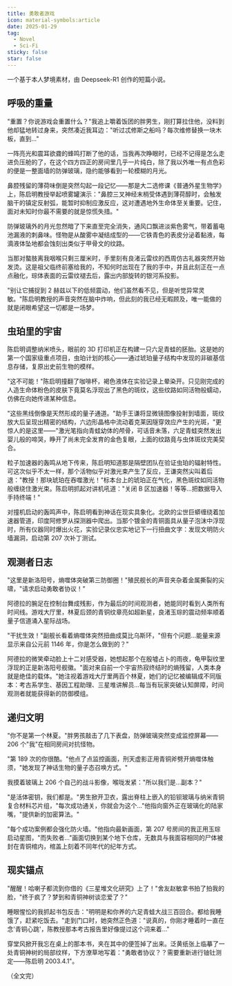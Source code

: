 ```yaml
---
title: 勇敢者游戏
icon: material-symbols:article
date: 2025-01-29
tag:
  - Novel
  - Sci-Fi
sticky: false
star: false
---
```


一个基于本人梦境素材，由 Deepseek-R1 创作的短篇小说。

<!-- more -->

## 呼吸的重量

"重置？你说游戏会重置什么？"我追上嚼着饭团的胖男生，刚打算拉住他，没料到他却猛地转过身来，突然凑近我耳边："听过忒修斯之船吗？每次维修替换一块木板，直到..."

一阵亮光和震耳欲聋的蜂鸣打断了他的话，当我再次睁眼时，已经不记得是怎么走进负压舱的了，在这个四方四正的房间里几乎一片纯白，除了我以外唯一有点色彩的便是一整面墙的防弹玻璃，隐约能够看到一轮模糊的月光。

鼻腔残留的薄荷味倒是突然勾起一段记忆——那是大二选修课《普通外星生物学》上，陈启明教授举起喷雾罐演示："鼻腔三叉神经末梢受体遇到薄荷醇时，会触发脑干的镇定反射弧，能暂时抑制应激反应，这对遭遇地外生命体至关重要。记住，面对未知时你最不需要的就是惊慌失措。"

防弹玻璃外的月光忽然暗了下来直至完全消失，通风口飘进淡紫色雾气，带着蓄电池漏液的刺鼻味。怪物是从酸雾中凝结成型的——它铁青色的表皮分泌着黏液，每滴液体坠地都会蚀刻出类似于甲骨文的纹路。

当那对螯肢离我咽喉只剩三厘米时，手里刻有良渚云雷纹的西周仿古礼器突然开始发烫。这是祖父临终前塞给我的，不知何时出现在了我的手中，并且此刻正在一点点融化，琮体表面的云雷纹褪去后，露出内部旋转的银河系投影。

"别让它捕捉到 2 赫兹以下的低频震动，他们虽然看不见，但是听觉异常灵敏。"陈启明教授的声音突然在脑中炸响，但此刻的我已经无暇顾及，唯一能做的就是闭眼希望这一切都是一场梦。

## 虫珀里的宇宙

陈启明调整纳米喷头，眼前的 3D 打印机正在构建一只六足青蛙的胚胎。这是她的第一个国家级重点项目，虫珀计划的核心——通过琥珀量子结构中发现的非碳基信息存储，复原出史前生物的模样。

"这不可能！"陈启明撞翻了咖啡杯，褐色液体在实验记录上晕染开。只见刚完成的人造生命体粉色的皮肤下竟莫名浮现出了黑色的斑纹，这些纹路如同活物般蠕动，仿佛在向她传递某种信息。

"这些黑线倒像是天然形成的量子通道。"助手王谦将显微镜图像投射到墙面，斑纹放大后呈现出精密的结构，六边形晶格中流动着克莱因隧穿效应产生的光斑，"更惊人的是这里——"激光笔指向青蛙幼体的颅骨，可话音未落，六足青蛙突然发出婴儿般的啼哭，睁开了尚未完全发育的金色复眼，上面的纹路竟与虫体斑纹完美契合。

粒子加速器的轰鸣从地下传来，陈启明知道那是隔壁团队在验证虫珀的辐射特性。可这次似乎不太一样，那个活物似乎对激光束产生了反应，王谦突然尖叫着后退："教授！那块琥珀在吞噬激光！"标本台上的琥珀正在气化，黑色斑纹如同活物般缠绕住激光束。陈启明抓起对讲机吼道："关闭 B 区加速器！等等...把数据导入手持终端！"

对撞机启动的轰鸣声中，陈启明看到神话在现实具象化。北欧的尘世巨蟒缠绕着加速器管道，印度阿修罗从探测器中爬出。当那个镀金的青铜面具从量子泡沫中浮现时，所有仪器同时爆出火花，实验记录仪忠实地记下一行扭曲文字：发现文明防火墙漏洞，启动第 207 次补丁测试。

## 观测者日志

"这里是新洛阳号，熵噬体突破第三防御圈！"殖民舰长的声音夹杂着金属撕裂的尖啸，"请求启动勇敢者协议！"

阿德拉的腕足在控制台舞成残影，作为最后的时间观测者，她能同时看到人类所有时间线。游戏大厅里，林夏后颈的青铜纹章亮如超新星，良渚玉琮的震动频率顺着量子信道涌入星际战场。

"干扰生效！"副舰长看着熵噬体突然扭曲成莫比乌斯环，"但有个问题...能量来源显示来自公元前 1146 年，你是怎么做到的？"

阿德拉的微笑牵动脸上十二对感受器，她想起那个在殷墟占卜的雨夜，龟甲裂纹里浮现的正是新洛阳号舰徽。"面对来自前一个宇宙热寂终结时的熵残留，人类本身就是绝佳的载体。"她注视着游戏大厅里两百个林夏，她们的记忆被编辑成不同版本：考古系学生、基因工程助理、三星堆讲解员...每当有玩家突破认知屏障，时间观测者就能获得新的防御模组。

## 递归文明

"你不是第一个林夏。"胖男孩敲击了几下表盘，防弹玻璃突然变成监控屏幕——206 个"我"在相同房间对抗怪物。

"第 189 次的你很酷。"他点了点监控画面，刑天虚影正用青铜斧劈开熵噬体触须，"她发现了神话生物的量子态召唤方式。"

我摸着玻璃上 206 个自己的战斗影像，喉咙发紧："所以我们是...副本？"

"是活体密钥，我们都是。"男生掀开卫衣，露出脊柱上嵌入的铅钡玻璃与纳米青铜复合材料芯片组，"每次成功通关，你就会为这个..."他指向窗外正在玻璃化的陆家嘴，"提供新的加密算法。"

"每个成功案例都会强化防火墙。"他指向最新画面，第 207 号房间的我正用玉琮启动星图，"而失败者..."画面切换到某个地下仓库，无数具与我面容相同的尸体被封在青铜棺内，棺盖上刻着不同年代的纪年方式。

## 现实锚点

"醒醒！哈喇子都流到你借的《三星堆文化研究》上了！"舍友赵敏拿书拍了拍我的脸，"终于疯了？梦到和青铜神树谈恋爱了？"

睡眼惺忪的我抓起书包反击："明明是和你养的六足青蛙大战三百回合。都给我睡饿了，赶紧吃饭去。"走到门口时，她突然正色道："说真的，你刚才睡着时一直在念'青铜心跳'，陈教授那本考古报告里好像提过这个词来着..."

穿堂风掀开我忘在桌上的那本书，夹在其中的便签掉了出来。泛黄纸张上临摹了一处青铜神树的局部纹样，下方潦草地写着："勇敢者协议？？需要重新进行铀钍测定——陈启明 2003.4.1"。

（全文完）
